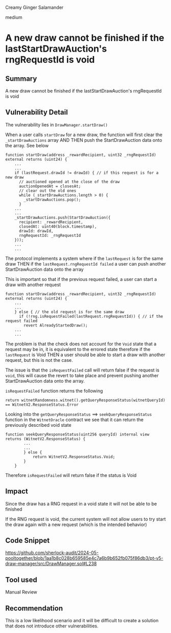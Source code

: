 Creamy Ginger Salamander

medium

# A new draw cannot be finished if the lastStartDrawAuction's rngRequestId is void

## Summary
A new draw cannot be finished if the lastStartDrawAuction's rngRequestId is void

## Vulnerability Detail
The vulnerability lies in `DrawManager.startDraw()`

When a user calls `startDraw` for a new draw, the function will first clear the `_startDrawAuctions` array AND THEN push the StartDrawAuction data onto the array. See below

```solidity
function startDraw(address _rewardRecipient, uint32 _rngRequestId) external returns (uint24) {
    ...
    ...
    if (lastRequest.drawId != drawId) { // if this request is for a new draw 
      // auctioned opened at the close of the draw
      auctionOpenedAt = closesAt;
      // clear out the old ones
      while (_startDrawAuctions.length > 0) {
        _startDrawAuctions.pop();
      }
    ...
    ...
    _startDrawAuctions.push(StartDrawAuction({
      recipient: _rewardRecipient,
      closedAt: uint40(block.timestamp),
      drawId: drawId,
      rngRequestId: _rngRequestId
    }));
    ...
    ...
```

The protocol implements a system where if the `lastRequest` is for the same draw THEN if the `lastRequest.rngRequestId failed` a user can push another StartDrawAuction data onto the array

This is important so that if the previous request failed, a user can start a draw with another request

```solidity
function startDraw(address _rewardRecipient, uint32 _rngRequestId) external returns (uint24) {
    ...
    ...
    } else { // the old request is for the same draw
      if (!rng.isRequestFailed(lastRequest.rngRequestId)) { // if the request failed 
        revert AlreadyStartedDraw();
    ...
    ...
```

The problem is that the check does not account for the `Void` state that a request may be in, it is equivalent to the errored state therefore if the `lastRequest` is Void THEN a user should be able to start a draw with another request, but this is not the case.

The issue is that the `isRequestFailed` call will return false if the request is `void`, this will cause the revert to take place and prevent pushing another StartDrawAuction data onto the array.

`isRequestFailed` function returns the following

```solidity
return witnetRandomness.witnet().getQueryResponseStatus(witnetQueryId) == WitnetV2.ResponseStatus.Error
```

Looking into the `getQueryResponseStatus` ==> `seekQueryResponseStatus` function in the `WitnetOracle` contract we see that it can return the previously described void state

```solidity
function seekQueryResponseStatus(uint256 queryId) internal view returns (WitnetV2.ResponseStatus) {
        ...
        ...
        } else {
            return WitnetV2.ResponseStatus.Void;
        }
    }
```

Therefore `isRequestFailed` will return false if the status is Void



## Impact
Since the draw has a RNG request in a void state it will not be able to be finished

If the RNG request is void, the current system will not allow users to try start the draw again with a new request (which is the intended behavior)

## Code Snippet
https://github.com/sherlock-audit/2024-05-pooltogether/blob/1aa1b8c028b659585e4c7a6b9b652fb075f86db3/pt-v5-draw-manager/src/DrawManager.sol#L238

## Tool used

Manual Review

## Recommendation
This is a low likelihood scenario and it will be difficult to create a solution that does not introduce other vulnerabilities. 